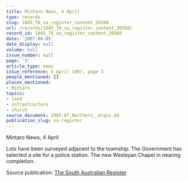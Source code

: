 ```yaml
---
title: Mintaro News, 4 April
type: records
slug: 1845_76_sa_register_content_20360
url: /records/1845_76_sa_register_content_20360/
record_id: 1845_76_sa_register_content_20360
date: '1867-04-05'
date_display: null
volume: null
issue_number: null
page: '3'
article_type: news
issue_reference: 5 April 1867, page 3
people_mentioned: []
places_mentioned:
- Mintaro
topics:
- land
- infrastructure
- church
source_document: 1985-87_Northern__Argus.md
publication_slug: sa-register
---
```


Mintaro News, 4 April

Lots have been surveyed adjacent to the township.  The Government has selected a site for a police station.  The new Wesleyan Chapel in nearing completion.

Source publication: [The South Australian Register](/publications/sa-register/)
